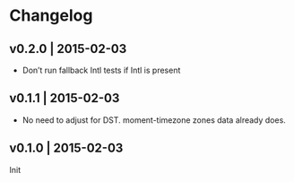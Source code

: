 # Changelog

## v0.2.0 | 2015-02-03
* Don’t run fallback Intl tests if Intl is present

## v0.1.1 | 2015-02-03
* No need to adjust for DST. moment-timezone zones data already does.

## v0.1.0 | 2015-02-03
Init



